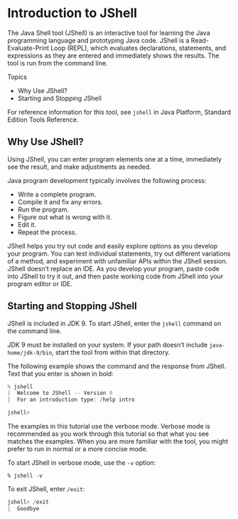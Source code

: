 # Introduction to JShell

The Java Shell tool (JShell) is an interactive tool for learning the Java programming language and prototyping Java code. JShell is a Read-Evaluate-Print Loop (REPL), which evaluates declarations, statements, and expressions as they are entered and immediately shows the results. The tool is run from the command line.

Topics

- Why Use JShell?
- Starting and Stopping JShell

For reference information for this tool, see `jshell` in Java Platform, Standard Edition Tools Reference.



## Why Use JShell?

Using JShell, you can enter program elements one at a time, immediately see the result, and make adjustments as needed.

Java program development typically involves the following process:

- Write a complete program.
- Compile it and fix any errors.
- Run the program.
- Figure out what is wrong with it.
- Edit it.
- Repeat the process.

JShell helps you try out code and easily explore options as you develop your program. You can test individual statements, try out different variations of a method, and experiment with unfamiliar APIs within the JShell session. JShell doesn’t replace an IDE. As you develop your program, paste code into JShell to try it out, and then paste working code from JShell into your program editor or IDE.



## Starting and Stopping JShell

JShell is included in JDK 9. To start JShell, enter the `jshell` command on the command line.

JDK 9 must be installed on your system. If your path doesn’t include `java-home/jdk-9/bin`, start the tool from within that directory.

The following example shows the command and the response from JShell. Text that you enter is shown in bold:

```java
% jshell
|  Welcome to JShell -- Version 9
|  For an introduction type: /help intro

jshell>
```

The examples in this tutorial use the verbose mode. Verbose mode is recommended as you work through this tutorial so that what you see matches the examples. When you are more familiar with the tool, you might prefer to run in normal or a more concise mode.

To start JShell in verbose mode, use the `-v` option:

```
% jshell -v
```

To exit JShell, enter `/exit`:

```java
jshell> /exit
|  Goodbye
```